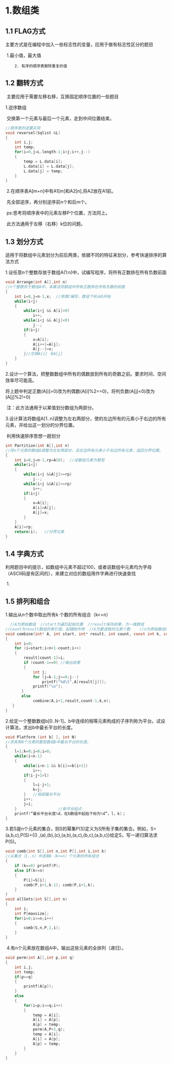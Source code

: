 # 1.数组类

## 1.1 FLAG方式

​		主要方式是在编程中加入一些标志性的变量，应用于做有标志性区分的题目

​		1.最小值，最大值

		2. 有序的顺序表删除重复的值

## 1.2 翻转方式

​		主要应用于需要左移右移，互换固定顺序位置的一些题目

1.逆序数组

​		交换第一个元素与最后一个元素，走到中间位置结束。

```c
//顺序表的逆置实现
void reversel(Sqlist &L)
{
    int i,j;
    int temp;
    for(i=0,j=L.length-1;i<j;i++,j--)
    {
        temp = L.data[i];
        L.data[i] = L.data[j];
        L.data[j] = temp;
    }
}
```

​	2.在顺序表A[m+n]中有A1[m]和A2[n],将A2放在A1前。

​		先全部逆序，再分别逆序前n个和后m个。

​	ps:思考将顺序表中的元素左移P个位置，方法同上。

​	此方法通用于左移（右移）k位的问题。

## 1.3 划分方式

​		适用于将数组中元素划分为前后两类，依据不同的特征来划分，参考快速排序的算法方式

1.设任意n个整数存放于数组A(1:n)中，试编写程序，将所有正数排在所有负数前面

```c
void Arrange(int A[],int n) 
//n个整数存于数组A中，本算法将数组中所有正数排在所有负数的前面
{
    int i=0,j=n-1,x;  //用类C编写，数组下标从0开始
    while(i<j)
    {
        while(i<j && A[i]>0)  
            i++;
        while(i<j && A[j]<0)  
            j--;
        if(i<j) 
        {
            x=A[i]; 
            A[i++]=A[j]; 
            A[j--]=x; 
        }//交换A[i] 与A[j]
    }
}
```

​	2.设计一个算法，把整数数组中所有的偶数放到所有的奇数之前。要求时间、空间效率尽可能高。

​		将上题中判定正数(A[i]>0)改为判偶数(A[i]%2==0)，将判负数(A[j]<0)改为(A[j]%2!=0)

​	注：此方法通用于以某值划分数组为两部分。

​	3.设计算法将数组A[1..n]调整为左右两部分，使的左边所有的元素小于右边的所有元素，并给出这一划分的分界位置。

​		利用快速排序思想一趟划分

```c
int Partition(int A[],int n)  
//将n个元素的数组A调整为左右两部分，且左边所有元素小于右边所有元素，返回分界位置。
{
    int i=0,j=n-1,rp=A[0];  //设数组元素为整型
    while(i<j)
    {
        while(i<j &&A[j]>=rp)  
            j--;
        while(i<j &&A[i]<=rp)  
            i++;
        if(i<j) 
        { 
            x=A[i];
            A[i]=A[j]; 
            A[j]=x; 
        }
    }
    A[i]=rp; 
    return(i);   //分界元素
}
```

## 1.4 字典方式

​		利用题目中的提示，如数组中元素不超过100，或者说数组中元素均为字母（ASCII码是有区间的），来建立对应的数组用作字典进行快速查找

​	1.

## 1.5 排列和组合

1.输出从n个数中取出所有k 个数的所有组合（k<=n）

```c
  //A为原始数组	//start为遍历起始位置	//result保存结果，为一维数组
//count为result数组的索引值，起辅助作用	//k为要选取的元素个数	//n为原始数组的长度，为定值
void combine(int* A, int start, int* result, int count, const int k, const int n)
{
	int i=0;
	for (i=start;i<n+1-count;i++)
	{
		result[count-1]=i;
		if (count-1==0)	//输出结果 
		{
			int j;
			for (j=k-1;j>=0;j--)
				printf("%d\t",A[result[j]]);
			printf("\n");
 	   }
 	   else
			combine(A,i+1,result,count-1,k,n);
   }
}
```

​	2.给定一个整数数组b[0..N-1]，b中连续的相等元素构成的子序列称为平台。试设计算法，求出b中最长平台的长度。

```c
void Platform (int b[ ], int N)
//求具有N个元素的整型数组b中最长平台的长度。
{
    l=1;k=0;j=0;i=0;
    while(i<n-1)
    {
        while(i<n-1 && b[i]==b[i+1]) 
            i++;
        if(i-j+1>l)
        {
            l=i-j+1;
            k=j;
        }   //局部最长平台
        i++;
        j=i; 
    }                  //新平台起点
    printf(“最长平台长度%d，在b数组中起始下标为%d”，l，k)；
}
```

​	3.若S是n个元素的集合，则S的幂集P(S)定义为S所有子集的集合。例如，S=(a,b,c),P(S)={() ,(a),(b),(c),(a,b),(a,c),(b,c),(a,b,c)}给定S，写一递归算法求P(S)。

```c
void comb(int S[],int n,int P[],int i,int k)
//从集合（1..n）中选取k（k<=n）个元素的所有组合
{
    if (k==0) printf(P);
    else if(k<=n) 
    {
        P[i]=S[i]; 
        comb(P,i+1,k-1); comb(P,i+1,k); 
    }
}
void allSets(int S[],int n)
{
	int i;
    int P[maxsize];
    for(i=0;i<=n;i++)
    {
        comb(S,n,P,1,i);
    }
}
```

​	4.有n个元素放在数组A中，输出这些元素的全排列（递归）。

```c
void perm(int A[],int p,int q)
{
    int i,j;
    int temp;
    if(p==q)
    {
        printf(A[p]);
    }
    else
    {
        for(i=p;i<=q;i++)
        {
            temp = A[i];
            A[i] = A[p];
            A[p] = temp;
            perm(A,P+1,q);
            temp = A[i];
            A[i] = A[p];
            A[p] = temp;
        }
    }
}
```





